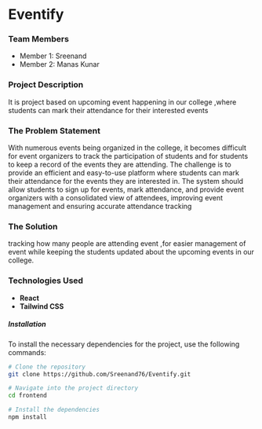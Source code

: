 # Eventify

### Team Members
- Member 1: Sreenand
- Member 2: Manas Kunar

### Project Description
It is project based on upcoming event happening in our college ,where students can mark their attendance for their interested events

### The Problem Statement
With numerous events being organized in the college, it becomes difficult for event organizers to track the participation of students and for students to keep a record of the events they are attending. The challenge is to provide an efficient and easy-to-use platform where students can mark their attendance for the events they are interested in. The system should allow students to sign up for events, mark attendance, and provide event organizers with a consolidated view of attendees, improving event management and ensuring accurate attendance tracking

### The Solution
tracking how many people are attending event ,for easier management of event while keeping the students updated about the upcoming events in our college.

### Technologies Used
- **React**
- **Tailwind CSS**


##### Installation

To install the necessary dependencies for the project, use the following commands:

```bash
# Clone the repository
git clone https://github.com/Sreenand76/Eventify.git

# Navigate into the project directory
cd frontend

# Install the dependencies
npm install

